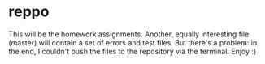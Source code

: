 # reppo
This will be the homework assignments. Another, equally interesting file (master) will contain a set of errors and test files. But there's a problem: in the end, I couldn't push the files to the repository via the terminal. Enjoy :)
